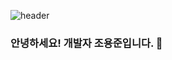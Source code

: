 ![header](https://capsule-render.vercel.app/api?type=Rect&text=YongJun%20Jo&fontAlignY=20&desc=Developer&descAlignY=40)

### 안녕하세요! 개발자 조용준입니다. 👋
